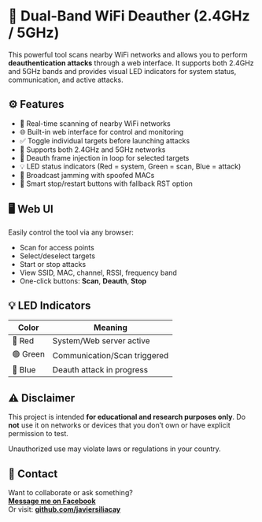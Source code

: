 # 📡 Dual-Band WiFi Deauther (2.4GHz / 5GHz)

This powerful tool scans nearby WiFi networks and allows you to perform **deauthentication attacks** through a web interface. It supports both 2.4GHz and 5GHz bands and provides visual LED indicators for system status, communication, and active attacks.

## ⚙️ Features

* 📶 Real-time scanning of nearby WiFi networks  
* 🌐 Built-in web interface for control and monitoring  
* ✅ Toggle individual targets before launching attacks  
* 📡 Supports both 2.4GHz and 5GHz networks  
* 🔁 Deauth frame injection in loop for selected targets  
* 💡 LED status indicators (Red = system, Green = scan, Blue = attack)  
* 🔐 Broadcast jamming with spoofed MACs  
* 🧠 Smart stop/restart buttons with fallback RST option  

## 🖥️ Web UI

Easily control the tool via any browser:
- Scan for access points
- Select/deselect targets
- Start or stop attacks
- View SSID, MAC, channel, RSSI, frequency band
- One-click buttons: **Scan**, **Deauth**, **Stop**

## 💡 LED Indicators

| Color | Meaning                      |
|-------|-------------------------------|
| 🔴 Red   | System/Web server active       |
| 🟢 Green | Communication/Scan triggered   |
| 🔵 Blue  | Deauth attack in progress      |

## ⚠️ Disclaimer

This project is intended **for educational and research purposes only**. Do **not** use it on networks or devices that you don’t own or have explicit permission to test.

Unauthorized use may violate laws or regulations in your country.

## 📲 Contact

Want to collaborate or ask something?  
**[Message me on Facebook](https://facebook.com/siliacayjavier)**  
Or visit: **[github.com/javiersiliacay](https://github.com/javiersiliacay)**
